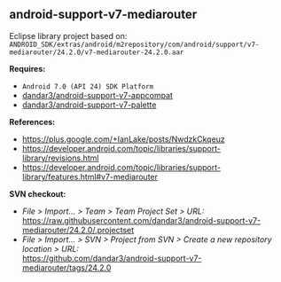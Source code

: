 ## android-support-v7-mediarouter

Eclipse library project based on:<br/>
`ANDROID_SDK/extras/android/m2repository/com/android/support/v7-mediarouter/24.2.0/v7-mediarouter-24.2.0.aar`

**Requires:**
- `Android 7.0 (API 24) SDK Platform`
- [dandar3/android-support-v7-appcompat](https://github.com/dandar3/android-support-v7-appcompat/tree/24.2.0)
- [dandar3/android-support-v7-palette](https://github.com/dandar3/android-support-v7-palette/tree/24.2.0)

**References:**
- https://plus.google.com/+IanLake/posts/NwdzkCkqeuz
- https://developer.android.com/topic/libraries/support-library/revisions.html
- https://developer.android.com/topic/libraries/support-library/features.html#v7-mediarouter

**SVN checkout:**
- _File > Import... > Team > Team Project Set > URL:_<br/>
  https://raw.githubusercontent.com/dandar3/android-support-v7-mediarouter/24.2.0/.projectset
- _File > Import... > SVN > Project from SVN > Create a new repository location > URL:_<br/>
  https://github.com/dandar3/android-support-v7-mediarouter/tags/24.2.0